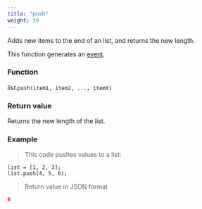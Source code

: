 ```yaml
---
title: "push"
weight: 39
---
```


Adds new items to the end of an list, and returns the new length.

This function generates an [event](../../../overview/events).

### Function

*list*.`push(item1, item2, ..., itemX)`

### Return value

Returns the new length of the list.

### Example

> This code pushes values to a list:

```thingsdb,json_response
list = [1, 2, 3];
list.push(4, 5, 6);
```

> Return value in JSON format

```json
6
```
